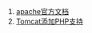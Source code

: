 1. [apache官方文档](https://httpd.apache.org/docs/2.4/zh-cn/bind.html)
2. [Tomcat添加PHP支持](http://blog.csdn.net/rznice/article/details/40650737)
